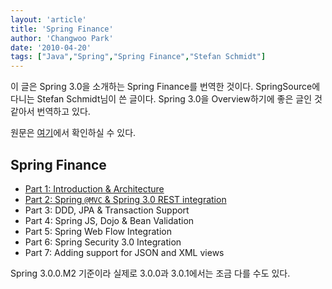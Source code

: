 ```yaml
---
layout: 'article'
title: 'Spring Finance'
author: 'Changwoo Park'
date: '2010-04-20'
tags: ["Java","Spring","Spring Finance","Stefan Schmidt"]
---
```


이 글은 Spring 3.0을 소개하는 Spring Finance를 번역한 것이다. SpringSource에 다니는 Stefan Schmidt님이 쓴 글이다. Spring 3.0을 Overview하기에 좋은 글인 것 같아서 번역하고 있다.

원문은 [여기](http://stsmedia.net/series/spring-finance/)에서 확인하실 수 있다.

## Spring Finance

 * [Part 1: Introduction & Architecture](/articles/2010/1271648700.html)
 * [Part 2: Spring `@MVC` & Spring 3.0 REST integration](/articles/2010/1271653140.html)
 * Part 3: DDD, JPA & Transaction Support
 * Part 4: Spring JS, Dojo & Bean Validation
 * Part 5: Spring Web Flow Integration
 * Part 6: Spring Security 3.0 Integration
 * Part 7: Adding support for JSON and XML views

Spring 3.0.0.M2 기준이라 실제로 3.0.0과 3.0.1에서는 조금 다를 수도 있다.

